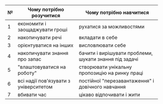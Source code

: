|№|Чому потрібно розучитися|Чому потрібно навчитися|
|---|---|---|
|1|економити і заощаджувати гроші|рухатися за можливостями|
|2|накопичувати речі|вкладати в себе|
|3| орієнтуватися на інших| висловлювати себе|
|4| накопичувати знання про запас| бачити і вирішувати проблеми, шукати знання під задачі|
|5| "влаштовуватися на роботу"| створювати унікальну пропозицію на ринку праці|
|6| всі надії пов'язувати з університетом | постійної "перезавантаження" і довічного навчання|
|7| вбивати час|цікаво відпочивати і жити|